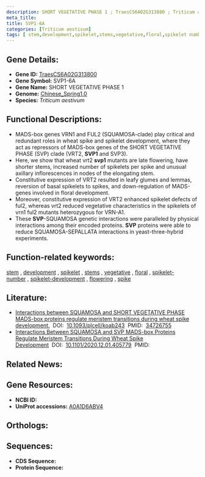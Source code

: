 ```yaml
---
description: SHORT VEGETATIVE PHASE 1 ; TraesCS6A02G313800 ; Triticum aestivum
meta_title:
title: SVP1-6A
categories: [Triticum aestivum]
tags: [ stem,development,spikelet,stems,vegetative,floral,spikelet number,spikelet development,flowering,spike ]
---
```


## Gene Details:
- **Gene ID:**	[TraesCS6A02G313800](https://ensembl.gramene.org/Triticum_aestivum/Gene/Summary?g=TraesCS6A02G313800)
- **Gene Symbol:** SVP1-6A
- **Gene Name:** SHORT VEGETATIVE PHASE 1
- **Genome:** [Chinese_Spring1.0](https://ensembl.gramene.org/Triticum_aestivum/Info/Index)
- **Species:** *Triticum aestivum*

## Functional Descriptions:
   - MADS-box genes VRN1 and FUL2 (SQUAMOSA-clade) play critical and redundant roles in wheat spike and spikelet development, where they act as repressors of MADS-box genes of the SHORT VEGETATIVE PHASE (SVP) clade (VRT2, **SVP1** and SVP3).
   - Here, we show that wheat vrt2 **svp1** mutants are late flowering, have shorter stems, increased number of spikelets per spike and unusual axillary inflorescences in nodes of the elongating stem.
   - Constitutive expression of VRT2 resulted in leafy glumes and lemmas, reversion of basal spikelets to spikes, and down-regulation of MADS-genes involved in floral development.
   - Moreover, constitutive expression of VRT2 enhanced spikelet defects of ful2, whereas vrt2 reduced vegetative characteristics in the spikelets of vrn1 ful2 mutants heterozygous for VRN-A1.
   - These **SVP**-SQUAMOSA genetic interactions were paralleled by physical interactions among their encoded proteins. **SVP** proteins were able to reduce SQUAMOSA-SEPALLATA interactions in yeast-three-hybrid experiments.

## Function-related keywords:
[stem](/tags/stem/)&nbsp;,&nbsp;[development](/tags/development/)&nbsp;,&nbsp;[spikelet](/tags/spikelet/)&nbsp;,&nbsp;[stems](/tags/stems/)&nbsp;,&nbsp;[vegetative](/tags/vegetative/)&nbsp;,&nbsp;[floral](/tags/floral/)&nbsp;,&nbsp;[spikelet-number](/tags/spikelet-number/)&nbsp;,&nbsp;[spikelet-development](/tags/spikelet-development/)&nbsp;,&nbsp;[flowering](/tags/flowering/)&nbsp;,&nbsp;[spike](/tags/spike/)

## Literature:
   - [Interactions between SQUAMOSA and SHORT VEGETATIVE PHASE MADS-box proteins regulate meristem transitions during wheat spike development.]( https://academic.oup.com/plcell/article/33/12/3621/6415951?login=true)&nbsp;&nbsp;DOI:&nbsp;&nbsp;[10.1093/plcell/koab243](https://academic.oup.com/plcell/article/33/12/3621/6415951?login=true)&nbsp;&nbsp;PMID:&nbsp;&nbsp;[34726755](https://pubmed.ncbi.nlm.nih.gov/34726755/)
   - [Interactions Between SQUAMOSA and SVP MADS-box Proteins Regulate Meristem Transitions During Wheat Spike Development]( https://biorxiv.org/content/10.1101/2020.12.01.405779v2.full)&nbsp;&nbsp;DOI:&nbsp;&nbsp;[10.1101/2020.12.01.405779](https://biorxiv.org/content/10.1101/2020.12.01.405779v2.full)&nbsp;&nbsp;PMID:&nbsp;&nbsp;[](https://pubmed.ncbi.nlm.nih.gov//)

## Related News:

## Gene Resources:
- **NCBI ID:**  [](https://www.ncbi.nlm.nih.gov/gene/?term=)
- **UniProt accessions:** [A0A1D6ABV4](https://www.uniprot.org/uniprotkb/A0A1D6ABV4/entry)

## Orthologs:

## Sequences:
- **CDS Sequence:**
- **Protein Sequence:**
